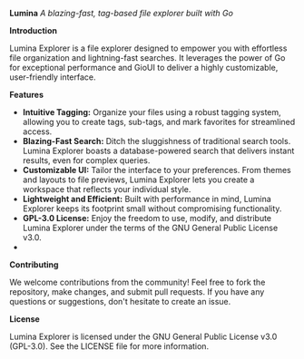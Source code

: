 **Lumina**
*A blazing-fast, tag-based file explorer built with Go*

**Introduction**

Lumina Explorer is a file explorer designed to empower you with effortless file organization and lightning-fast searches. It leverages the power of Go for exceptional performance and GioUI to deliver a highly customizable, user-friendly interface.

**Features**

* **Intuitive Tagging:** Organize your files using a robust tagging system, allowing you to create tags, sub-tags, and mark favorites for streamlined access.
* **Blazing-Fast Search:** Ditch the sluggishness of traditional search tools. Lumina Explorer boasts a database-powered search that delivers instant results, even for complex queries.
* **Customizable UI:** Tailor the interface to your preferences. From themes and layouts to file previews, Lumina Explorer lets you create a workspace that reflects your individual style.
* **Lightweight and Efficient:** Built with performance in mind, Lumina Explorer keeps its footprint small without compromising functionality.
* **GPL-3.0 License:** Enjoy the freedom to use, modify, and distribute Lumina Explorer under the terms of the GNU General Public License v3.0.
* 
**Contributing**

We welcome contributions from the community! Feel free to fork the repository, make changes, and submit pull requests. If you have any questions or suggestions, don't hesitate to create an issue.

**License**

Lumina Explorer is licensed under the GNU General Public License v3.0 (GPL-3.0). See the LICENSE file for more information.
